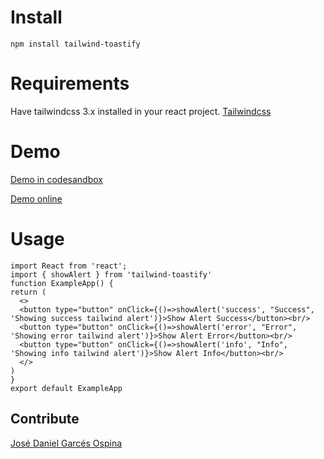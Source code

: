 # Install 
```
npm install tailwind-toastify
```
# Requirements
Have tailwindcss 3.x installed in your react project. [Tailwindcss](https://tailwindcss.com) 

# Demo

[Demo in codesandbox](https://codesandbox.io/s/tailwind-toastify-rhtvh5?file=/src/App.js)

[Demo online](https://tailwind-toastify.vercel.app/)


# Usage

  ```
import React from 'react';
import { showAlert } from 'tailwind-toastify'
function ExampleApp() {
return (
    <>
    <button type="button" onClick={()=>showAlert('success', "Success", 'Showing success tailwind alert')}>Show Alert Success</button><br/>
    <button type="button" onClick={()=>showAlert('error', "Error", 'Showing error tailwind alert')}>Show Alert Error</button><br/>
    <button type="button" onClick={()=>showAlert('info', "Info", 'Showing info tailwind alert')}>Show Alert Info</button><br/>
    </>
)
}
export default ExampleApp

```

Contribute
----

[José Daniel Garcés Ospina](https://github.com/jdanigo)